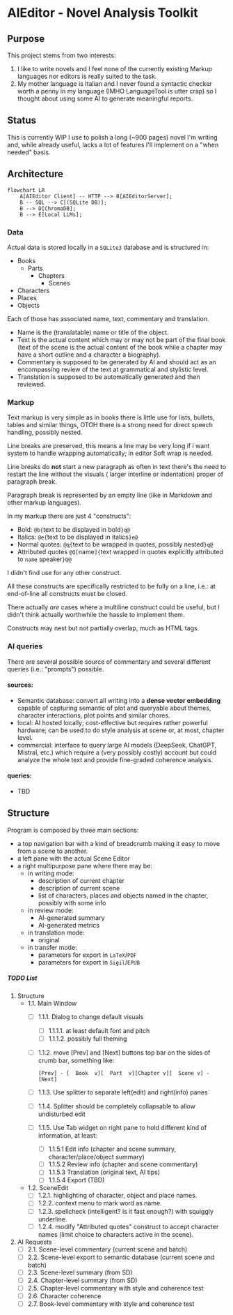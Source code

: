 # AIEditor - Novel Analysis Toolkit


## Purpose

This project stems from two interests:

1. I like to write novels and I feel none of the currently existing Markup languages nor editors is really suited to the
   task.
2. My mother language is Italian and I never found a syntactic checker worth a penny in my language (IMHO LanguageTool
   is utter crap) so I thought about using some AI to generate meaningful reports.

## Status

This is currently WIP I use to polish a long (~900 pages) novel I'm writing and, while already useful, lacks a lot of
features I'll implement on a "when needed" basis.

## Architecture
```mermaid
flowchart LR
    A[AIEditor Client] -- HTTP --> B[AIEditorServer];
    B -- SQL --> C[(SQLite DB)];
    B --> D[ChromaDB];
    B --> E[Local LLMs];
```


### Data

Actual data is stored locally in a `SQLite3` database and is structured in:

- Books
    - Parts
        - Chapters
            - Scenes
- Characters
- Places
- Objects

Each of those has associated name, text, commentary and translation.

- Name is the (translatable) name or title of the object.
- Text is the actual content which may or may not be part of the final book (text of the scene is the actual content of
  the book while a chapter may have a short outline and a character a biography).
- Commentary is supposed to be generated by AI and should act as an encompassing review of the text at grammatical and
  stylistic level.
- Translation is supposed to be automatically generated and then reviewed.

### Markup

Text markup is very simple as in books there is little use for lists, bullets, tables and similar things, OTOH there is
a strong need for direct speech handling, possibly nested.

Line breaks are preserved, this means a line may be very long if i want system to handle wrapping automatically; in
editor Soft wrap is needed.

Line breaks do **not** start a new paragraph as often in text there's the need to restart the line without the visuals (
larger interline or indentation) proper of paragraph break.

Paragraph break is represented by an empty line (like in Markdown and other markup languages).

In my markup there are just 4 "constructs":

- Bold: `@b{`text to be displayed in bold`}q@`
- Italics: `@e{`text to be displayed in italics`}e@`
- Normal quotes: `@q{`text to be wrapped in quotes, possibly nested`}q@`
- Attributed quotes `@Q[`name`]{`text wrapped in quotes explicitly attributed to `name` speaker`}Q@`

I didn't find use for any other construct.

All these constructs are specifically restricted to be fully on a line, i.e.: at end-of-line all constructs must be
closed.

There actually *are* cases where a multiline construct could be useful, but I didn't think actually worthwhile the
hassle to implement them.

Constructs may nest but not partially overlap, much as HTML tags.

### AI queries

There are several possible source of commentary and several different queries (i.e.: "prompts") possible.

#### sources:

- Semantic database: convert all writing into a **dense vector embedding** capable of capturing semantic of plot and
  queryable about themes, character interactions, plot points and similar chores.
- local: AI hosted locally; cost-effective but requires rather powerful hardware; can be used to do style analysis at
  scene or, at most, chapter level.
- commercial: interface to query large AI models (DeepSeek, ChatGPT, Mistral, etc.) which require a (very possibly
  costly) account but could analyze the whole text and provide fine-graded coherence analysis.

#### queries:

- TBD

## Structure

Program is composed by three main sections:

- a top navigation bar with a kind of breadcrumb making it easy to move from a scene to another.
- a left pane with the actual Scene Editor
- a right multipurpose pane where there may be:
    - in writing mode:
        - description of current chapter
        - description of current scene
        - list of characters, places and objects named in the chapter, possibly with some info
    - in review mode:
        - AI-generated summary
        - AI-generated metrics
    - in translation mode:
        - original
    - in transfer mode:
        - parameters for export in `LaTeX`/`PDF`
        - parameters for export in `Sigil`/`EPUB`

##### TODO List

1. Structure
    - 1.1. Main Window
        - [ ] 1.1.1. Dialog to change default visuals
            - [ ] 1.1.1.1. at least default font and pitch
            - [ ] 1.1.1.2. possibly full theming
        - [ ] 1.1.2. move [Prev] and [Next] buttons top bar on the sides of crumb bar, something like:
           
             `[Prev] - [  Book  v][  Part  v][Chapter v][  Scene v] - [Next]`
        - [ ] 1.1.3. Use splitter to separate left(edit) and right(info) panes
        - [ ] 1.1.4. Splitter should be completely collapsable to allow undisturbed edit
        - [ ] 1.1.5. Use Tab widget on right pane to hold different kind of information, at least:
            - [ ] 1.1.5.1 Edit info (chapter and scene summary, character/place/object summary)
            - [ ] 1.1.5.2 Review info (chapter and scene commentary)
            - [ ] 1.1.5.3 Translation (original text, AI tips)
            - [ ] 1.1.5.4 Export (TBD) 
    - 1.2. SceneEdit
        - [ ] 1.2.1. highlighting of character, object and place names.
        - [ ] 1.2.2. context menu to mark word as name.
        - [ ] 1.2.3. spellcheck (intelligent? is it fast enough?) with squiggly underline.
        - [ ] 1.2.4. modify "Attributed quotes" construct to accept character names (limit choice to characters active in the scene).
2. AI Requests
    - [ ] 2.1. Scene-level commentary (current scene and batch)
    - [ ] 2.2. Scene-level export to semantic database (current scene and batch)
    - [ ] 2.3. Scene-level  summary (from SD)
    - [ ] 2.4. Chapter-level summary (from SD)
    - [ ] 2.5. Chapter-level commentary with style and coherence test
    - [ ] 2.6. Character coherence
    - [ ] 2.7. Book-level commentary with style and coherence test
